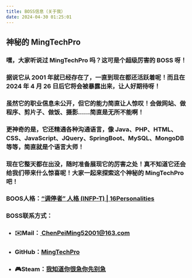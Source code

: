 ```yaml
---
title: BOSS信息（关于我）
date: 2024-04-30 01:25:01
---
```

## 神秘的 MingTechPro

### 嘿，大家听说过 MingTechPro 吗？这可是个超级厉害的 BOSS 呀！

### 据说它从 2001 年就已经存在了，一直到现在都还活跃着呢！而且在 2024 年 4 月 26 日后它将会被暴露出来，让人好期待呀！

### 虽然它的职业信息未公开，但它的能力简直让人惊叹！会做网站、做程序、剪片子、做饭、摄影……简直是无所不能啊！

### 更神奇的是，它还精通各种沟通语言，像 Java、PHP、HTML、CSS、JavaScript、JQuery、SpringBoot、MySQL、MongoDB 等等，简直就是个语言大师！

### 现在它整天都在出没，随时准备展现它的厉害之处！真不知道它还会给我们带来什么惊喜呢！大家一起来探索这个神秘的 MingTechPro 吧！

### BOOS人格：<a target="_blank" href="https://www.16personalities.com/ch/infp-%E4%BA%BA%E6%A0%BC">“调停者” 人格 (INFP-T) | 16Personalities</a>

### BOSS联系方式：
- ### ✉️Mail：<a href="mailto:chenpeiming52001@163.com" > ChenPeiMing52001@163.com </a>

- ### <i class="fab fa-github"></i>GitHub：<a target="_blank" href="https://github.com/MingTechPro">MingTechPro</a>

- ### 🎮Steam：<a target="_blank" href="https://steamcommunity.com/profiles/76561199092707140/">我知道你很急你先别急</a>
